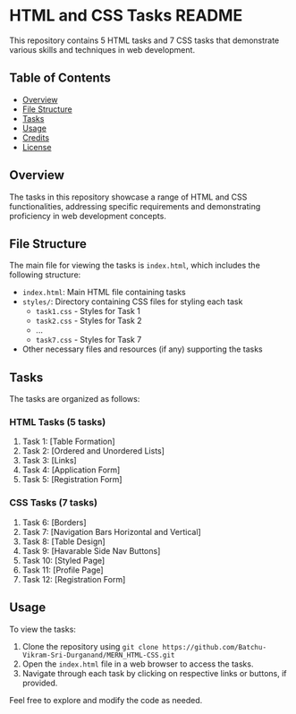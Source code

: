 # HTML and CSS Tasks README

This repository contains 5 HTML tasks and 7 CSS tasks that demonstrate various skills and techniques in web development.

## Table of Contents

- [Overview](#overview)
- [File Structure](#file-structure)
- [Tasks](#tasks)
- [Usage](#usage)
- [Credits](#credits)
- [License](#license)

## Overview

The tasks in this repository showcase a range of HTML and CSS functionalities, addressing specific requirements and demonstrating proficiency in web development concepts.

## File Structure

The main file for viewing the tasks is `index.html`, which includes the following structure:

- `index.html`: Main HTML file containing tasks
- `styles/`: Directory containing CSS files for styling each task
  - `task1.css` - Styles for Task 1
  - `task2.css` - Styles for Task 2
  - ...
  - `task7.css` - Styles for Task 7
- Other necessary files and resources (if any) supporting the tasks

## Tasks

The tasks are organized as follows:

### HTML Tasks (5 tasks)

1. Task 1: [Table Formation]
2. Task 2: [Ordered and Unordered Lists]
3. Task 3: [Links]
4. Task 4: [Application Form]
5. Task 5: [Registration Form]

### CSS Tasks (7 tasks)

1. Task 6: [Borders]
2. Task 7: [Navigation Bars Horizontal and Vertical]
3. Task 8: [Table Design]
4. Task 9: [Havarable Side Nav Buttons]
5. Task 10: [Styled Page]
6. Task 11: [Profile Page]
7. Task 12: [Registration Form]

## Usage

To view the tasks:
1. Clone the repository using `git clone https://github.com/Batchu-Vikram-Sri-Durganand/MERN_HTML-CSS.git`
2. Open the `index.html` file in a web browser to access the tasks.
3. Navigate through each task by clicking on respective links or buttons, if provided.

Feel free to explore and modify the code as needed.
